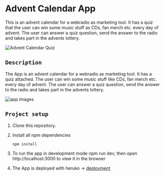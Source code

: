 # Advent Calendar App
This is an advent calendar for a webradio as marketing tool. It has a quiz that the user can win some music stuff as CDs, fan merch etc. every day of advent. The user can answer a quiz question, send the answer to the radio and takes part in the advents lottery. 

![Advent Calendar Quiz](./src/assets/readme/gabriele_grimme_adventcalendar.png)

## `Description`

The App is an advent calendar for a webradio as marketing tool. It has a quiz attached. The user can win some music stuff like CDs, fan merch etc. every day of advent. The user can answer a quiz question, send the answer to the radio and takes part in the advents lottery.

![app images](./src/assets/readme/gabriele_grimme_adventcalendarquiz.gif)


## `Project setup`

1. Clone this repository.
2. Install all npm dependencies

   `npm install`

3. To run the app in development mode npm run dev, then open http://localhost:3000 to view it in the browser

4. The App is deployed with heruko -> [deployment](https://dmeadventcalendar.herokuapp.com) 
